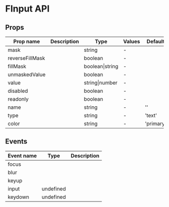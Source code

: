 # FInput API

## Props

| Prop name       | Description | Type            | Values | Default   |
| --------------- | ----------- | --------------- | ------ | --------- |
| mask            |             | string          | -      |           |
| reverseFillMask |             | boolean         | -      |           |
| fillMask        |             | boolean\|string | -      |           |
| unmaskedValue   |             | boolean         | -      |           |
| value           |             | string\|number  | -      |           |
| disabled        |             | boolean         | -      |           |
| readonly        |             | boolean         | -      |           |
| name            |             | string          | -      | ''        |
| type            |             | string          | -      | 'text'    |
| color           |             | string          | -      | 'primary' |

## Events

| Event name | Type      | Description |
| ---------- | --------- | ----------- |
| focus      |           |
| blur       |           |
| keyup      |           |
| input      | undefined |
| keydown    | undefined |
